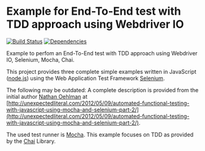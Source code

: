 # Example for End-To-End test with TDD approach using Webdriver IO

[![Build Status](https://travis-ci.org/leutloff/e2e-webdriverio-mocha-tdd-example.png?branch=master)](https://travis-ci.org/leutloff/e2e-webdriverio-mocha-tdd-example)
[![Dependencies](https://gemnasium.com/leutloff/e2e-webdriverio-mocha-tdd-example.png)](https://gemnasium.com/leutloff/e2e-webdriverio-mocha-tdd-example)

Example to perfom an End-To-End test with TDD approach using Webdriver IO, Selenium, Mocha, Chai.

This project provides three complete simple examples written in JavaScript ([node.js](http://nodejs.org/)) 
using the Web Application Test Framework [Selenium](http://docs.seleniumhq.org/projects/webdriver/). 

The following may be outdated:
A complete description is provided from the initial author [Nathan Oehlman](https://github.com/nathanoehlman) at 
[http://unexpectedliteral.com/2012/05/09/automated-functional-testing-with-javascript-using-mocha-and-selenium-part-2/](http://unexpectedliteral.com/2012/05/09/automated-functional-testing-with-javascript-using-mocha-and-selenium-part-2/).

The used test runner is [Mocha](http://visionmedia.github.io/mocha/). 
This example focuses on TDD as provided by the [Chai](http://chaijs.com/) Library.



